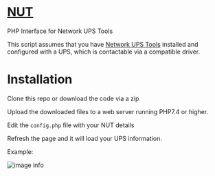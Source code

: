 # [NUT](http://dezrin.ddns.net:8888/)
PHP Interface for Network UPS Tools

This script assumes that you have [Network UPS Tools](https://networkupstools.org/) installed and configured with a UPS, which is contactable via a compatible driver. 

# Installation

Clone this repo or download the code via a zip

Upload the downloaded files to a web server running PHP7.4 or higher.

Edit the ```config.php``` file with your NUT details

Refresh the page and it will load your UPS information.

Example:

![image info](http://dezrin.ddns.net:8080/api/public/dl/Z-WXwfVe/share/Screenshot%202023-12-14%20234942.png)